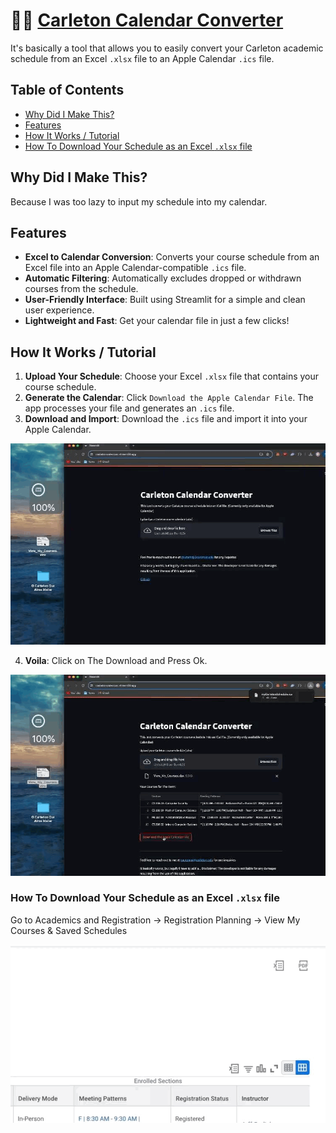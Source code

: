 # 🥏📆 [Carleton Calendar Converter](https://carletoncalendar.streamlit.app/)

It's basically a tool that allows you to easily convert your Carleton academic schedule from an Excel `.xlsx` file to an Apple Calendar `.ics` file.

## Table of Contents
- [Why Did I Make This?](#why-did-i-make-this)
- [Features](#features)
- [How It Works / Tutorial](#how-it-works--tutorial)
- [How To Download Your Schedule as an Excel `.xlsx` file](#how-to-download-your-schedule-as-an-excel-xlsx-file)

## Why Did I Make This?

Because I was too lazy to input my schedule into my calendar.

## Features

- **Excel to Calendar Conversion**: Converts your course schedule from an Excel file into an Apple Calendar-compatible `.ics` file.
- **Automatic Filtering**: Automatically excludes dropped or withdrawn courses from the schedule.
- **User-Friendly Interface**: Built using Streamlit for a simple and clean user experience.
- **Lightweight and Fast**: Get your calendar file in just a few clicks!

## How It Works / Tutorial

1. **Upload Your Schedule**: Choose your Excel `.xlsx` file that contains your course schedule.
2. **Generate the Calendar**: Click `Download the Apple Calendar File`. The app processes your file and generates an `.ics` file.
3. **Download and Import**: Download the `.ics` file and import it into your Apple Calendar.

![1](img/HowItWorks/1.gif)

4. **Voila**: Click on The Download and Press Ok.

![2](img/HowItWorks/2.gif)

### How To Download Your Schedule as an Excel `.xlsx` file

Go to Academics and Registration -> Registration Planning -> View My Courses & Saved Schedules

![excel](img/DownloadExcel/1.gif)
